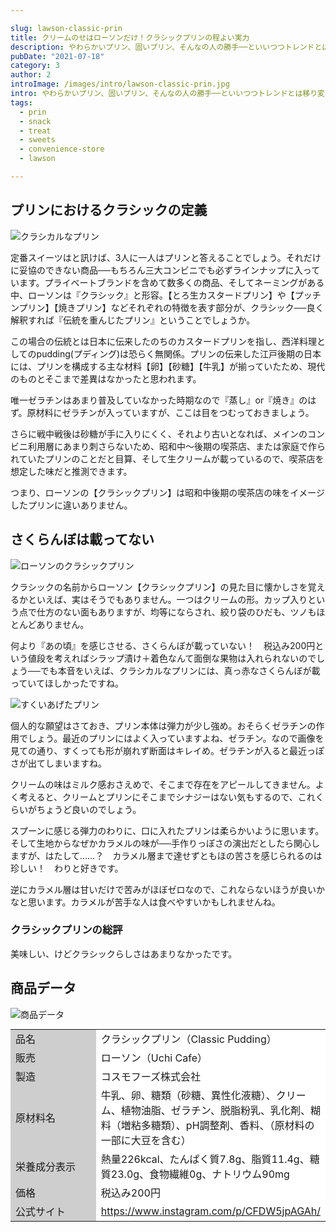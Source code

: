 ```yaml
---

slug: lawson-classic-prin
title: クリームのせはローソンだけ！クラシックプリンの程よい実力
description: やわらかいプリン、固いプリン、そんなの人の勝手──といいつつトレンドとは移り変わるもの。ローソンより2019年6月に発売された『クラシックプリン』が示すクラシック像は、どの時代の味のことをいっているのでしょうか。
pubDate: "2021-07-18"
category: 3
author: 2
introImage: /images/intro/lawson-classic-prin.jpg
intro: やわらかいプリン、固いプリン、そんなの人の勝手──といいつつトレンドとは移り変わるもの。ローソンより2019年6月に発売された『クラシックプリン』が示すクラシック像は、どの時代の味のことをいっているのでしょうか。
tags:
  - prin
  - snack
  - treat
  - sweets
  - convenience-store
  - lawson

---
```


## プリンにおけるクラシックの定義

![クラシカルなプリン](/toriscript-site/images/lawson-classic-prin/1.jpg)

<p>定番スイーツはと訊けば、3人に一人はプリンと答えることでしょう。それだけに妥協のできない商品──もちろん三大コンビニでも必ずラインナップに入っています。プライベートブランドを含めて数多くの商品、そしてネーミングがある中、ローソンは『クラシック』と形容。【とろ生カスタードプリン】や【プッチンプリン】【焼きプリン】などそれぞれの特徴を表す部分が、クラシック──良く解釈すれば『伝統を重んじたプリン』ということでしょうか。

この場合の伝統とは日本に伝来したのちのカスタードプリンを指し、西洋料理としてのpudding(プディング)は恐らく無関係。プリンの伝来した江戸後期の日本には、プリンを構成する主な材料【卵】【砂糖】【牛乳】が揃っていたため、現代のものとそこまで差異はなかったと思われます。

唯一ゼラチンはあまり普及していなかった時期なので『蒸し』or『焼き』のはず。原材料にゼラチンが入っていますが、ここは目をつむっておきましょう。

さらに戦中戦後は砂糖が手に入りにくく、それより古いとなれば、メインのコンビニ利用層にあまり刺さらないため、昭和中～後期の喫茶店、または家庭で作られていたプリンのことだと目算、そして生クリームが載っているので、喫茶店を想定した味だと推測できます。

つまり、ローソンの【クラシックプリン】は昭和中後期の喫茶店の味をイメージしたプリンに違いありません。
</p>

## さくらんぼは載ってない

![ローソンのクラシックプリン](/toriscript-site/images/lawson-classic-prin/2.jpg)
<p>クラシックの名前からローソン【クラシックプリン】の見た目に懐かしさを覚えるかといえば、実はそうでもありません。一つはクリームの形。カップ入りという点で仕方のない面もありますが、均等にならされ、絞り袋のひだも、ツノもほとんどありません。

何より『あの頃』を感じさせる、さくらんぼが載っていない！　税込み200円という値段を考えればシラップ漬け＋着色なんて面倒な果物は入れられないのでしょう──でも本音をいえば、クラシカルなプリンには、真っ赤なさくらんぼが載っていてほしかったですね。


![すくいあげたプリン](/toriscript-site/images/lawson-classic-prin/3.jpg)

個人的な願望はさておき、プリン本体は弾力が少し強め。おそらくゼラチンの作用でしょう。最近のプリンにはよく入っていますよね、ゼラチン。なので画像を見ての通り、すくっても形が崩れず断面はキレイめ。ゼラチンが入ると最近っぽさが出てしまいますね。

クリームの味はミルク感おさえめで、そこまで存在をアピールしてきません。よく考えると、クリームとプリンにそこまでシナジーはない気もするので、これくらいがちょうど良いのでしょう。

スプーンに感じる弾力のわりに、口に入れたプリンは柔らかいように思います。そして生地からなぜかカラメルの味が──手作りっぽさの演出だとしたら関心しますが、はたして……？　カラメル層まで達せずともほの苦さを感じられるのは珍しい！　わりと好きです。

逆にカラメル層は甘いだけで苦みがほぼゼロなので、これならないほうが良いかなと思います。カラメルが苦手な人は食べやすいかもしれませんね。
</p>

### クラシックプリンの総評
美味しい、けどクラシックらしさはあまりなかったです。
## 商品データ

![商品データ](/toriscript-site/images/lawson-classic-prin/4.jpg)

<p>
<table class="skeletonTable" style="margin: 0;" border="0" width="100%" cellspacing="0" cellpadding="1" align="left">
<tbody>
<tr>
<td style="width: 140px;" bgcolor="#cecece">品名</td>
<td bgcolor="#ffffff">クラシックプリン（Classic Pudding）</td>
</tr>
<tr>
<td bgcolor="#cecece">販売</td>
<td bgcolor="#ffffff">ローソン（Uchi Cafe）</td>
</tr>
<tr>
<td bgcolor="#cecece">製造</td>
<td bgcolor="#ffffff">コスモフーズ株式会社</td>
</tr>
<tr>
<td bgcolor="#cecece">原材料名</td>
<td bgcolor="#ffffff">牛乳、卵、糖類（砂糖、異性化液糖）、クリーム、植物油脂、ゼラチン、脱脂粉乳、乳化剤、糊料（増粘多糖類）、pH調整剤、香料、（原材料の一部に大豆を含む）</td>
</tr>
<tr>
<td bgcolor="#cecece">栄養成分表示</td>
<td bgcolor="#ffffff">熱量226kcal、たんぱく質7.8g、脂質11.4g、糖質23.0g、食物繊維0g、ナトリウム90mg</td>
</tr>
<tr>
<td bgcolor="#cecece">価格</td>
<td bgcolor="#ffffff">税込み200円</td>
</tr>
<tr>
<td bgcolor="#cecece">公式サイト</td>
<td bgcolor="#ffffff"><a href="https://www.instagram.com/p/CFDW5jpAGAh/" target="_blank" rel="noopener">https://www.instagram.com/p/CFDW5jpAGAh/</a></td>
</tr>
</tbody>
</table>
</p>
<br>


---